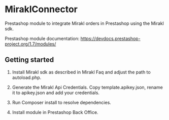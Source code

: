 # MiraklConnector

Prestashop module to integrate Mirakl orders in Prestashop using the Mirakl sdk.

Prestashop module documentation:
<https://devdocs.prestashop-project.org/1.7/modules/>

## Getting started

1. Install Mirakl sdk as described in Mirakl Faq and adjust the path to autoload.php.

2. Generate the Mirakl Api Credentials. Copy template.apikey.json, rename it to apikey.json and add your credentials.

3. Run Composer install to resolve dependencies. 

4. Install module in Prestashop Back Office.  
